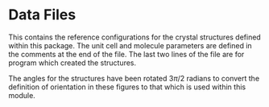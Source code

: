 # Data Files

This contains the reference configurations for the crystal structures defined
within this package. The unit cell and molecule parameters are defined in the
comments at the end of the file. The last two lines of the file are for program
which created the structures.

The angles for the structures have been rotated $3\pi/2$ radians to convert the
definition of orientation in these figures to that which is used within this
module.
